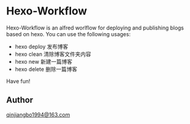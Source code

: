 # Hexo-Workflow
Hexo-Workflow is an alfred worlflow for deploying and publishing blogs based on hexo. You can use the following usages:

- hexo deploy  发布博客
- hexo clean 清除博客文件夹内容
- hexo new 新建一篇博客
- hexo delete 删除一篇博客

Have fun!
## Author
qinjiangbo1994@163.com
